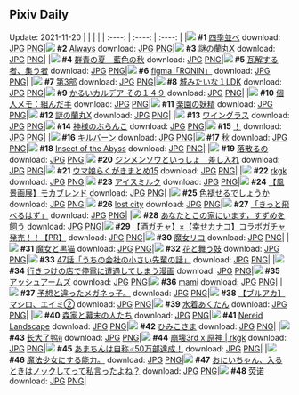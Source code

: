 ## Pixiv Daily
Update: 2021-11-20
|      |      |      |
| :----: | :----: | :----: |
|![](https://pixiv.microyu.workers.dev/c/240x480/img-master/img/2021/11/18/17/46/02/94201570_p0_master1200.jpg) **#1** [四季並べ](https://www.pixiv.net/artworks/94201570) download: [JPG](https://pixiv.microyu.workers.dev/img-original/img/2021/11/18/17/46/02/94201570_p0.jpg) [PNG](https://pixiv.microyu.workers.dev/img-original/img/2021/11/18/17/46/02/94201570_p0.png)|![](https://pixiv.microyu.workers.dev/c/240x480/img-master/img/2021/11/19/00/00/14/94219701_p0_master1200.jpg) **#2** [Always](https://www.pixiv.net/artworks/94219701) download: [JPG](https://pixiv.microyu.workers.dev/img-original/img/2021/11/19/00/00/14/94219701_p0.jpg) [PNG](https://pixiv.microyu.workers.dev/img-original/img/2021/11/19/00/00/14/94219701_p0.png)|![](https://pixiv.microyu.workers.dev/c/240x480/img-master/img/2021/11/19/00/00/10/94219671_p0_master1200.jpg) **#3** [謎の蘭丸X](https://www.pixiv.net/artworks/94219671) download: [JPG](https://pixiv.microyu.workers.dev/img-original/img/2021/11/19/00/00/10/94219671_p0.jpg) [PNG](https://pixiv.microyu.workers.dev/img-original/img/2021/11/19/00/00/10/94219671_p0.png)|
|![](https://pixiv.microyu.workers.dev/c/240x480/img-master/img/2021/11/19/00/00/34/94219763_p0_master1200.jpg) **#4** [群青の夏　藍色の秋](https://www.pixiv.net/artworks/94219763) download: [JPG](https://pixiv.microyu.workers.dev/img-original/img/2021/11/19/00/00/34/94219763_p0.jpg) [PNG](https://pixiv.microyu.workers.dev/img-original/img/2021/11/19/00/00/34/94219763_p0.png)|![](https://pixiv.microyu.workers.dev/c/240x480/img-master/img/2021/11/18/15/07/56/94209626_p0_master1200.jpg) **#5** [瓦解する者、集う者](https://www.pixiv.net/artworks/94209626) download: [JPG](https://pixiv.microyu.workers.dev/img-original/img/2021/11/18/15/07/56/94209626_p0.jpg) [PNG](https://pixiv.microyu.workers.dev/img-original/img/2021/11/18/15/07/56/94209626_p0.png)|![](https://pixiv.microyu.workers.dev/c/240x480/img-master/img/2021/11/18/12/43/16/94208125_p0_master1200.jpg) **#6** [figma「RONIN」](https://www.pixiv.net/artworks/94208125) download: [JPG](https://pixiv.microyu.workers.dev/img-original/img/2021/11/18/12/43/16/94208125_p0.jpg) [PNG](https://pixiv.microyu.workers.dev/img-original/img/2021/11/18/12/43/16/94208125_p0.png)|
|![](https://pixiv.microyu.workers.dev/c/240x480/img-master/img/2021/11/19/00/38/28/94220814_p0_master1200.jpg) **#7** [第3部](https://www.pixiv.net/artworks/94220814) download: [JPG](https://pixiv.microyu.workers.dev/img-original/img/2021/11/19/00/38/28/94220814_p0.jpg) [PNG](https://pixiv.microyu.workers.dev/img-original/img/2021/11/19/00/38/28/94220814_p0.png)|![](https://pixiv.microyu.workers.dev/c/240x480/img-master/img/2021/11/19/07/30/00/94224753_p0_master1200.jpg) **#8** [城みたいな１LDK](https://www.pixiv.net/artworks/94224753) download: [JPG](https://pixiv.microyu.workers.dev/img-original/img/2021/11/19/07/30/00/94224753_p0.jpg) [PNG](https://pixiv.microyu.workers.dev/img-original/img/2021/11/19/07/30/00/94224753_p0.png)|![](https://pixiv.microyu.workers.dev/c/240x480/img-master/img/2021/11/18/00/00/01/94200325_p0_master1200.jpg) **#9** [かるいカルデア その１４９](https://www.pixiv.net/artworks/94200325) download: [JPG](https://pixiv.microyu.workers.dev/img-original/img/2021/11/18/00/00/01/94200325_p0.jpg) [PNG](https://pixiv.microyu.workers.dev/img-original/img/2021/11/18/00/00/01/94200325_p0.png)|
|![](https://pixiv.microyu.workers.dev/c/240x480/img-master/img/2021/11/18/09/00/01/94206086_p0_master1200.jpg) **#10** [個人メモ：組んだ手](https://www.pixiv.net/artworks/94206086) download: [JPG](https://pixiv.microyu.workers.dev/img-original/img/2021/11/18/09/00/01/94206086_p0.jpg) [PNG](https://pixiv.microyu.workers.dev/img-original/img/2021/11/18/09/00/01/94206086_p0.png)|![](https://pixiv.microyu.workers.dev/c/240x480/img-master/img/2021/11/19/14/07/59/94228268_p0_master1200.jpg) **#11** [楽園の妖精](https://www.pixiv.net/artworks/94228268) download: [JPG](https://pixiv.microyu.workers.dev/img-original/img/2021/11/19/14/07/59/94228268_p0.jpg) [PNG](https://pixiv.microyu.workers.dev/img-original/img/2021/11/19/14/07/59/94228268_p0.png)|![](https://pixiv.microyu.workers.dev/c/240x480/img-master/img/2021/11/18/01/33/45/94202517_p0_master1200.jpg) **#12** [謎の蘭丸X](https://www.pixiv.net/artworks/94202517) download: [JPG](https://pixiv.microyu.workers.dev/img-original/img/2021/11/18/01/33/45/94202517_p0.jpg) [PNG](https://pixiv.microyu.workers.dev/img-original/img/2021/11/18/01/33/45/94202517_p0.png)|
|![](https://pixiv.microyu.workers.dev/c/240x480/img-master/img/2021/11/18/20/30/00/94214504_p0_master1200.jpg) **#13** [ワイングラス](https://www.pixiv.net/artworks/94214504) download: [JPG](https://pixiv.microyu.workers.dev/img-original/img/2021/11/18/20/30/00/94214504_p0.jpg) [PNG](https://pixiv.microyu.workers.dev/img-original/img/2021/11/18/20/30/00/94214504_p0.png)|![](https://pixiv.microyu.workers.dev/c/240x480/img-master/img/2021/11/19/21/15/25/94235243_p0_master1200.jpg) **#14** [神様のぶらんこ](https://www.pixiv.net/artworks/94235243) download: [JPG](https://pixiv.microyu.workers.dev/img-original/img/2021/11/19/21/15/25/94235243_p0.jpg) [PNG](https://pixiv.microyu.workers.dev/img-original/img/2021/11/19/21/15/25/94235243_p0.png)|![](https://pixiv.microyu.workers.dev/c/240x480/img-master/img/2021/11/18/05/28/21/94204509_p0_master1200.jpg) **#15** [！](https://www.pixiv.net/artworks/94204509) download: [JPG](https://pixiv.microyu.workers.dev/img-original/img/2021/11/18/05/28/21/94204509_p0.jpg) [PNG](https://pixiv.microyu.workers.dev/img-original/img/2021/11/18/05/28/21/94204509_p0.png)|
|![](https://pixiv.microyu.workers.dev/c/240x480/img-master/img/2021/11/18/00/06/05/94200664_p0_master1200.jpg) **#16** [キルバーン](https://www.pixiv.net/artworks/94200664) download: [JPG](https://pixiv.microyu.workers.dev/img-original/img/2021/11/18/00/06/05/94200664_p0.jpg) [PNG](https://pixiv.microyu.workers.dev/img-original/img/2021/11/18/00/06/05/94200664_p0.png)|![](https://pixiv.microyu.workers.dev/c/240x480/img-master/img/2021/11/19/00/01/22/94219802_p0_master1200.jpg) **#17** [秋](https://www.pixiv.net/artworks/94219802) download: [JPG](https://pixiv.microyu.workers.dev/img-original/img/2021/11/19/00/01/22/94219802_p0.jpg) [PNG](https://pixiv.microyu.workers.dev/img-original/img/2021/11/19/00/01/22/94219802_p0.png)|![](https://pixiv.microyu.workers.dev/c/240x480/img-master/img/2021/11/19/06/32/55/94224341_p0_master1200.jpg) **#18** [Insect of the Abyss](https://www.pixiv.net/artworks/94224341) download: [JPG](https://pixiv.microyu.workers.dev/img-original/img/2021/11/19/06/32/55/94224341_p0.jpg) [PNG](https://pixiv.microyu.workers.dev/img-original/img/2021/11/19/06/32/55/94224341_p0.png)|
|![](https://pixiv.microyu.workers.dev/c/240x480/img-master/img/2021/11/18/00/04/24/94200604_p0_master1200.jpg) **#19** [落散るの](https://www.pixiv.net/artworks/94200604) download: [JPG](https://pixiv.microyu.workers.dev/img-original/img/2021/11/18/00/04/24/94200604_p0.jpg) [PNG](https://pixiv.microyu.workers.dev/img-original/img/2021/11/18/00/04/24/94200604_p0.png)|![](https://pixiv.microyu.workers.dev/c/240x480/img-master/img/2021/11/19/19/00/05/94232268_p0_master1200.jpg) **#20** [ジンメンソウといっしょ　差し入れ](https://www.pixiv.net/artworks/94232268) download: [JPG](https://pixiv.microyu.workers.dev/img-original/img/2021/11/19/19/00/05/94232268_p0.jpg) [PNG](https://pixiv.microyu.workers.dev/img-original/img/2021/11/19/19/00/05/94232268_p0.png)|![](https://pixiv.microyu.workers.dev/c/240x480/img-master/img/2021/11/18/18/44/44/94212498_p0_master1200.jpg) **#21** [ウマ娘らくがきまとめ15](https://www.pixiv.net/artworks/94212498) download: [JPG](https://pixiv.microyu.workers.dev/img-original/img/2021/11/18/18/44/44/94212498_p0.jpg) [PNG](https://pixiv.microyu.workers.dev/img-original/img/2021/11/18/18/44/44/94212498_p0.png)|
|![](https://pixiv.microyu.workers.dev/c/240x480/img-master/img/2021/11/19/00/00/06/94219649_p0_master1200.jpg) **#22** [rkgk](https://www.pixiv.net/artworks/94219649) download: [JPG](https://pixiv.microyu.workers.dev/img-original/img/2021/11/19/00/00/06/94219649_p0.jpg) [PNG](https://pixiv.microyu.workers.dev/img-original/img/2021/11/19/00/00/06/94219649_p0.png)|![](https://pixiv.microyu.workers.dev/c/240x480/img-master/img/2021/11/19/22/11/15/94236524_p0_master1200.jpg) **#23** [アイスミルク](https://www.pixiv.net/artworks/94236524) download: [JPG](https://pixiv.microyu.workers.dev/img-original/img/2021/11/19/22/11/15/94236524_p0.jpg) [PNG](https://pixiv.microyu.workers.dev/img-original/img/2021/11/19/22/11/15/94236524_p0.png)|![](https://pixiv.microyu.workers.dev/c/240x480/img-master/img/2021/11/19/02/51/48/94222890_p0_master1200.jpg) **#24** [【風景画展】モカブレンド](https://www.pixiv.net/artworks/94222890) download: [JPG](https://pixiv.microyu.workers.dev/img-original/img/2021/11/19/02/51/48/94222890_p0.jpg) [PNG](https://pixiv.microyu.workers.dev/img-original/img/2021/11/19/02/51/48/94222890_p0.png)|
|![](https://pixiv.microyu.workers.dev/c/240x480/img-master/img/2021/11/18/00/02/50/94200551_p0_master1200.jpg) **#25** [色褪せるでしょうか](https://www.pixiv.net/artworks/94200551) download: [JPG](https://pixiv.microyu.workers.dev/img-original/img/2021/11/18/00/02/50/94200551_p0.jpg) [PNG](https://pixiv.microyu.workers.dev/img-original/img/2021/11/18/00/02/50/94200551_p0.png)|![](https://pixiv.microyu.workers.dev/c/240x480/img-master/img/2021/11/18/04/08/11/94204064_p0_master1200.jpg) **#26** [lost city](https://www.pixiv.net/artworks/94204064) download: [JPG](https://pixiv.microyu.workers.dev/img-original/img/2021/11/18/04/08/11/94204064_p0.jpg) [PNG](https://pixiv.microyu.workers.dev/img-original/img/2021/11/18/04/08/11/94204064_p0.png)|![](https://pixiv.microyu.workers.dev/c/240x480/img-master/img/2021/11/19/00/30/00/94220606_p0_master1200.jpg) **#27** [「きっと飛べるはず」](https://www.pixiv.net/artworks/94220606) download: [JPG](https://pixiv.microyu.workers.dev/img-original/img/2021/11/19/00/30/00/94220606_p0.jpg) [PNG](https://pixiv.microyu.workers.dev/img-original/img/2021/11/19/00/30/00/94220606_p0.png)|
|![](https://pixiv.microyu.workers.dev/c/240x480/img-master/img/2021/11/18/13/53/22/94208814_p0_master1200.jpg) **#28** [あなたとこの家にいます，すずめを飼う](https://www.pixiv.net/artworks/94208814) download: [JPG](https://pixiv.microyu.workers.dev/img-original/img/2021/11/18/13/53/22/94208814_p0.jpg) [PNG](https://pixiv.microyu.workers.dev/img-original/img/2021/11/18/13/53/22/94208814_p0.png)|![](https://pixiv.microyu.workers.dev/c/240x480/img-master/img/2021/11/19/19/00/02/94232257_p0_master1200.jpg) **#29** [【酒ガチャ】×【幸せカナコ】コラボガチャ発売！！【PR】](https://www.pixiv.net/artworks/94232257) download: [JPG](https://pixiv.microyu.workers.dev/img-original/img/2021/11/19/19/00/02/94232257_p0.jpg) [PNG](https://pixiv.microyu.workers.dev/img-original/img/2021/11/19/19/00/02/94232257_p0.png)|![](https://pixiv.microyu.workers.dev/c/240x480/img-master/img/2021/11/18/11/36/30/94207449_p0_master1200.jpg) **#30** [魔女リコ](https://www.pixiv.net/artworks/94207449) download: [JPG](https://pixiv.microyu.workers.dev/img-original/img/2021/11/18/11/36/30/94207449_p0.jpg) [PNG](https://pixiv.microyu.workers.dev/img-original/img/2021/11/18/11/36/30/94207449_p0.png)|
|![](https://pixiv.microyu.workers.dev/c/240x480/img-master/img/2021/11/19/21/55/57/94236152_p0_master1200.jpg) **#31** [魔女と黒猫](https://www.pixiv.net/artworks/94236152) download: [JPG](https://pixiv.microyu.workers.dev/img-original/img/2021/11/19/21/55/57/94236152_p0.jpg) [PNG](https://pixiv.microyu.workers.dev/img-original/img/2021/11/19/21/55/57/94236152_p0.png)|![](https://pixiv.microyu.workers.dev/c/240x480/img-master/img/2021/11/19/00/09/48/94220064_p0_master1200.jpg) **#32** [花と舞う妓](https://www.pixiv.net/artworks/94220064) download: [JPG](https://pixiv.microyu.workers.dev/img-original/img/2021/11/19/00/09/48/94220064_p0.jpg) [PNG](https://pixiv.microyu.workers.dev/img-original/img/2021/11/19/00/09/48/94220064_p0.png)|![](https://pixiv.microyu.workers.dev/c/240x480/img-master/img/2021/11/19/17/30/04/94230683_p0_master1200.jpg) **#33** [47話「うちの会社の小さい先輩の話」](https://www.pixiv.net/artworks/94230683) download: [JPG](https://pixiv.microyu.workers.dev/img-original/img/2021/11/19/17/30/04/94230683_p0.jpg) [PNG](https://pixiv.microyu.workers.dev/img-original/img/2021/11/19/17/30/04/94230683_p0.png)|
|![](https://pixiv.microyu.workers.dev/c/240x480/img-master/img/2021/11/19/00/01/53/94219818_p0_master1200.jpg) **#34** [行きつけの店で停電に遭遇してしまう漫画](https://www.pixiv.net/artworks/94219818) download: [JPG](https://pixiv.microyu.workers.dev/img-original/img/2021/11/19/00/01/53/94219818_p0.jpg) [PNG](https://pixiv.microyu.workers.dev/img-original/img/2021/11/19/00/01/53/94219818_p0.png)|![](https://pixiv.microyu.workers.dev/c/240x480/img-master/img/2021/11/19/00/00/14/94219702_p0_master1200.jpg) **#35** [アッシュアームズ](https://www.pixiv.net/artworks/94219702) download: [JPG](https://pixiv.microyu.workers.dev/img-original/img/2021/11/19/00/00/14/94219702_p0.jpg) [PNG](https://pixiv.microyu.workers.dev/img-original/img/2021/11/19/00/00/14/94219702_p0.png)|![](https://pixiv.microyu.workers.dev/c/240x480/img-master/img/2021/11/19/00/00/04/94219636_p0_master1200.jpg) **#36** [mami](https://www.pixiv.net/artworks/94219636) download: [JPG](https://pixiv.microyu.workers.dev/img-original/img/2021/11/19/00/00/04/94219636_p0.jpg) [PNG](https://pixiv.microyu.workers.dev/img-original/img/2021/11/19/00/00/04/94219636_p0.png)|
|![](https://pixiv.microyu.workers.dev/c/240x480/img-master/img/2021/11/19/13/07/06/94227674_p0_master1200.jpg) **#37** [予想と違ったメガネっ子。](https://www.pixiv.net/artworks/94227674) download: [JPG](https://pixiv.microyu.workers.dev/img-original/img/2021/11/19/13/07/06/94227674_p0.jpg) [PNG](https://pixiv.microyu.workers.dev/img-original/img/2021/11/19/13/07/06/94227674_p0.png)|![](https://pixiv.microyu.workers.dev/c/240x480/img-master/img/2021/11/19/00/00/20/94219735_p0_master1200.jpg) **#38** [【ブルアカ】マシロ、エイミ②](https://www.pixiv.net/artworks/94219735) download: [JPG](https://pixiv.microyu.workers.dev/img-original/img/2021/11/19/00/00/20/94219735_p0.jpg) [PNG](https://pixiv.microyu.workers.dev/img-original/img/2021/11/19/00/00/20/94219735_p0.png)|![](https://pixiv.microyu.workers.dev/c/240x480/img-master/img/2021/11/19/22/04/19/94236370_p0_master1200.jpg) **#39** [水着あくたん](https://www.pixiv.net/artworks/94236370) download: [JPG](https://pixiv.microyu.workers.dev/img-original/img/2021/11/19/22/04/19/94236370_p0.jpg) [PNG](https://pixiv.microyu.workers.dev/img-original/img/2021/11/19/22/04/19/94236370_p0.png)|
|![](https://pixiv.microyu.workers.dev/c/240x480/img-master/img/2021/11/19/00/00/16/94219712_p0_master1200.jpg) **#40** [森家と幕末の人たち](https://www.pixiv.net/artworks/94219712) download: [JPG](https://pixiv.microyu.workers.dev/img-original/img/2021/11/19/00/00/16/94219712_p0.jpg) [PNG](https://pixiv.microyu.workers.dev/img-original/img/2021/11/19/00/00/16/94219712_p0.png)|![](https://pixiv.microyu.workers.dev/c/240x480/img-master/img/2021/11/19/13/55/05/94228126_p0_master1200.jpg) **#41** [Nereid Landscape](https://www.pixiv.net/artworks/94228126) download: [JPG](https://pixiv.microyu.workers.dev/img-original/img/2021/11/19/13/55/05/94228126_p0.jpg) [PNG](https://pixiv.microyu.workers.dev/img-original/img/2021/11/19/13/55/05/94228126_p0.png)|![](https://pixiv.microyu.workers.dev/c/240x480/img-master/img/2021/11/18/00/10/15/94200783_p0_master1200.jpg) **#42** [ひみこさま](https://www.pixiv.net/artworks/94200783) download: [JPG](https://pixiv.microyu.workers.dev/img-original/img/2021/11/18/00/10/15/94200783_p0.jpg) [PNG](https://pixiv.microyu.workers.dev/img-original/img/2021/11/18/00/10/15/94200783_p0.png)|
|![](https://pixiv.microyu.workers.dev/c/240x480/img-master/img/2021/11/19/00/31/03/94220639_p0_master1200.jpg) **#43** [长大了鸭ฅ](https://www.pixiv.net/artworks/94220639) download: [JPG](https://pixiv.microyu.workers.dev/img-original/img/2021/11/19/00/31/03/94220639_p0.jpg) [PNG](https://pixiv.microyu.workers.dev/img-original/img/2021/11/19/00/31/03/94220639_p0.png)|![](https://pixiv.microyu.workers.dev/c/240x480/img-master/img/2021/11/18/05/04/52/94204375_p0_master1200.jpg) **#44** [崩壊3rd x 原神 | rkgk](https://www.pixiv.net/artworks/94204375) download: [JPG](https://pixiv.microyu.workers.dev/img-original/img/2021/11/18/05/04/52/94204375_p0.jpg) [PNG](https://pixiv.microyu.workers.dev/img-original/img/2021/11/18/05/04/52/94204375_p0.png)|![](https://pixiv.microyu.workers.dev/c/240x480/img-master/img/2021/11/19/09/40/37/94225665_p0_master1200.jpg) **#45** [あまちんは自称♂50万部達成！](https://www.pixiv.net/artworks/94225665) download: [JPG](https://pixiv.microyu.workers.dev/img-original/img/2021/11/19/09/40/37/94225665_p0.jpg) [PNG](https://pixiv.microyu.workers.dev/img-original/img/2021/11/19/09/40/37/94225665_p0.png)|
|![](https://pixiv.microyu.workers.dev/c/240x480/img-master/img/2021/11/19/10/13/21/94225948_p0_master1200.jpg) **#46** [魔法少女にする能力。](https://www.pixiv.net/artworks/94225948) download: [JPG](https://pixiv.microyu.workers.dev/img-original/img/2021/11/19/10/13/21/94225948_p0.jpg) [PNG](https://pixiv.microyu.workers.dev/img-original/img/2021/11/19/10/13/21/94225948_p0.png)|![](https://pixiv.microyu.workers.dev/c/240x480/img-master/img/2021/11/18/18/00/00/94211722_p0_master1200.jpg) **#47** [おにいちゃん、入るときはノックしてって私言ったよね？](https://www.pixiv.net/artworks/94211722) download: [JPG](https://pixiv.microyu.workers.dev/img-original/img/2021/11/18/18/00/00/94211722_p0.jpg) [PNG](https://pixiv.microyu.workers.dev/img-original/img/2021/11/18/18/00/00/94211722_p0.png)|![](https://pixiv.microyu.workers.dev/c/240x480/img-master/img/2021/11/18/01/29/12/94202448_p0_master1200.jpg) **#48** [荧诺](https://www.pixiv.net/artworks/94202448) download: [JPG](https://pixiv.microyu.workers.dev/img-original/img/2021/11/18/01/29/12/94202448_p0.jpg) [PNG](https://pixiv.microyu.workers.dev/img-original/img/2021/11/18/01/29/12/94202448_p0.png)|
